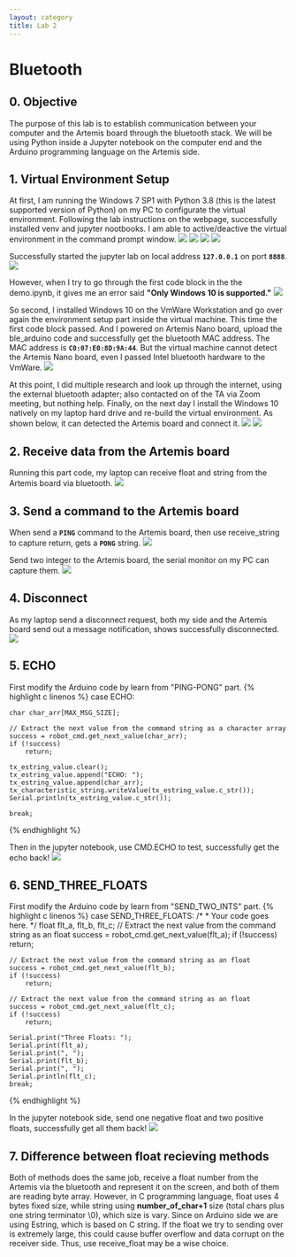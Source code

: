```yaml
---
layout: category
title: Lab 2
---
```


# Bluetooth

## 0. Objective
The purpose of this lab is to establish communication between your computer and the Artemis board through the bluetooth stack. We will be using Python inside a Jupyter notebook on the computer end and the Arduino programming language on the Artemis side.

## 1. Virtual Environment Setup
At first, I am running the Windows 7 SP1 with Python 3.8 (this is the latest supported version of Python) on my PC to configurate the virtual environment. Following the lab instructions on the webpage, successfully installed venv and jupyter nootbooks. I am able to active/deactive the virtual environment in the command prompt window.
![](https://github.com/soulkun/ECE5960-Fast-Robots/raw/main/labs/2/1.jpg)
![](https://github.com/soulkun/ECE5960-Fast-Robots/raw/main/labs/2/2.jpg)
![](https://github.com/soulkun/ECE5960-Fast-Robots/raw/main/labs/2/3.jpg)
![](https://github.com/soulkun/ECE5960-Fast-Robots/raw/main/labs/2/4.jpg)

Successfully started the jupyter lab on local address **`127.0.0.1`** on port **`8888`**.
![](https://github.com/soulkun/ECE5960-Fast-Robots/raw/main/labs/2/5.jpg)

However, when I try to go through the first code block in the the demo.ipynb, it gives me an error said **"Only Windows 10 is supported."**
![](https://github.com/soulkun/ECE5960-Fast-Robots/raw/main/labs/2/6.jpg)

So second, I installed Windows 10 on the VmWare Workstation and go over again the environment setup part inside the virtual machine. This time the first code block passed. And I powered on Artemis Nano board, upload the ble_arduino code and successfully get the bluetooth MAC address. The MAC address is **`C0:07:E0:8D:9A:44`**. But the virtual machine cannot detect the Artemis Nano board, even I passed Intel bluetooth hardware to the VmWare.
![](https://github.com/soulkun/ECE5960-Fast-Robots/raw/main/labs/2/7.jpg)

At this point, I did multiple research and look up through the internet, using the external bluetooth adapter; also contacted on of the TA via Zoom meeting, but nothing help.
Finally, on the next day I install the Windows 10 natively on my laptop hard drive and re-build the virtual environment.
As shown below, it can detected the Artemis board and connect it.
![](https://github.com/soulkun/ECE5960-Fast-Robots/raw/main/labs/2/8.jpg)
![](https://github.com/soulkun/ECE5960-Fast-Robots/raw/main/labs/2/9.jpg)

## 2. Receive data from the Artemis board
Running this part code, my laptop can receive float and string from the Artemis board via bluetooth.
![](https://github.com/soulkun/ECE5960-Fast-Robots/raw/main/labs/2/10.jpg)


## 3. Send a command to the Artemis board
When send a **`PING`** command to the Artemis board, then use receive_string to capture return, gets a **`PONG`** string.
![](https://github.com/soulkun/ECE5960-Fast-Robots/raw/main/labs/2/11.jpg)

Send two integer to the Artemis board, the serial monitor on my PC can capture them.
![](https://github.com/soulkun/ECE5960-Fast-Robots/raw/main/labs/2/12.jpg)


## 4. Disconnect
As my laptop send a disconnect request, both my side and the Artemis board send out a message notification, shows successfully disconnected.
![](https://github.com/soulkun/ECE5960-Fast-Robots/raw/main/labs/2/13.jpg)

## 5. ECHO
First modify the Arduino code by learn from "PING-PONG" part.
{% highlight c linenos %}
case ECHO:

    char char_arr[MAX_MSG_SIZE];

    // Extract the next value from the command string as a character array
    success = robot_cmd.get_next_value(char_arr);
    if (!success)
        return;

    tx_estring_value.clear();
    tx_estring_value.append("ECHO: ");
    tx_estring_value.append(char_arr);
    tx_characteristic_string.writeValue(tx_estring_value.c_str());
    Serial.println(tx_estring_value.c_str());

    break;
{% endhighlight %}

Then in the jupyter notebook, use CMD.ECHO to test, successfully get the echo back!
![](https://github.com/soulkun/ECE5960-Fast-Robots/raw/main/labs/2/ECHO_back.jpg)

## 6. SEND_THREE_FLOATS
First modify the Arduino code by learn from "SEND_TWO_INTS" part.
{% highlight c linenos %}
case SEND_THREE_FLOATS:
    /*
      * Your code goes here.
      */
    float flt_a, flt_b, flt_c;
    // Extract the next value from the command string as an float
    success = robot_cmd.get_next_value(flt_a);
    if (!success)
        return;

    // Extract the next value from the command string as an float
    success = robot_cmd.get_next_value(flt_b);
    if (!success)
        return;

    // Extract the next value from the command string as an float
    success = robot_cmd.get_next_value(flt_c);
    if (!success)
        return;

    Serial.print("Three Floats: ");
    Serial.print(flt_a);
    Serial.print(", ");
    Serial.print(flt_b);
    Serial.print(", ");
    Serial.println(flt_c);
    break;
{% endhighlight %}

In the jupyter notebook side, send one negative float and two positive floats, successfully get all them back!
![](https://github.com/soulkun/ECE5960-Fast-Robots/raw/main/labs/2/Three_floats_back.jpg)

## 7. Difference between float recieving methods
Both of methods does the same job, receive a float number from the Artemis via the bluetooth and represent it on the screen, and both of them are reading byte array. However, in C programming language, float uses 4 bytes fixed size, while string using **number_of_char+1** size (total chars plus one string terminator \0), which size is vary. Since on Arduino side we are using Estring, which is based on C string. If the float we try to sending over is extremely large, this could cause buffer overflow and data corrupt on the receiver side. Thus, use receive_float may be a wise choice.
